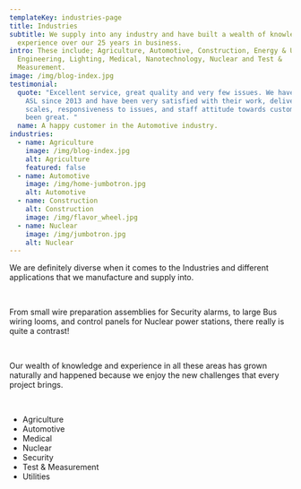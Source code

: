 ```yaml
---
templateKey: industries-page
title: Industries
subtitle: We supply into any industry and have built a wealth of knowledge and
  experience over our 25 years in business.
intro: These include; Agriculture, Automotive, Construction, Energy & Utilities,
  Engineering, Lighting, Medical, Nanotechnology, Nuclear and Test &
  Measurement.
image: /img/blog-index.jpg
testimonial:
  quote: "Excellent service, great quality and very few issues. We have been using
    ASL since 2013 and have been very satisfied with their work, delivery time
    scales, responsiveness to issues, and staff attitude towards customers has
    been great. "
  name: A happy customer in the Automotive industry.
industries:
  - name: Agriculture
    image: /img/blog-index.jpg
    alt: Agriculture
    featured: false
  - name: Automotive
    image: /img/home-jumbotron.jpg
    alt: Automotive
  - name: Construction
    alt: Construction
    image: /img/flavor_wheel.jpg
  - name: Nuclear
    image: /img/jumbotron.jpg
    alt: Nuclear
---
```

We are definitely diverse when it comes to the Industries and different applications that we manufacture and supply into. 

</br>

From small wire preparation assemblies for Security alarms, to large Bus wiring looms, and control panels for Nuclear power stations, there really is quite a contrast! 

<br/>

Our wealth of knowledge and experience in all these areas has grown naturally and happened because we enjoy the new challenges that every project brings. 

<br/>

*  Agriculture
* Automotive
* Medical
* Nuclear
* Security
* Test & Measurement
* Utilities